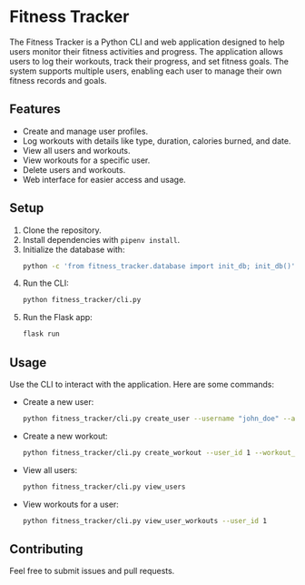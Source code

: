 # Fitness Tracker

The Fitness Tracker is a Python CLI and web application designed to help users monitor their fitness activities and progress. The application allows users to log their workouts, track their progress, and set fitness goals. The system supports multiple users, enabling each user to manage their own fitness records and goals.

## Features

- Create and manage user profiles.
- Log workouts with details like type, duration, calories burned, and date.
- View all users and workouts.
- View workouts for a specific user.
- Delete users and workouts.
- Web interface for easier access and usage.

## Setup

1. Clone the repository.
2. Install dependencies with `pipenv install`.
3. Initialize the database with:
    ```bash
    python -c 'from fitness_tracker.database import init_db; init_db()'
    ```
4. Run the CLI:
    ```bash
    python fitness_tracker/cli.py
    ```
5. Run the Flask app:
    ```bash
    flask run
    ```

## Usage

Use the CLI to interact with the application. Here are some commands:

- Create a new user:
    ```bash
    python fitness_tracker/cli.py create_user --username "john_doe" --age 25 --fitness_goals "Lose weight"
    ```

- Create a new workout:
    ```bash
    python fitness_tracker/cli.py create_workout --user_id 1 --workout_type "Running" --duration 30 --calories_burned 300 --date "2023-06-11"
    ```

- View all users:
    ```bash
    python fitness_tracker/cli.py view_users
    ```

- View workouts for a user:
    ```bash
    python fitness_tracker/cli.py view_user_workouts --user_id 1
    ```

## Contributing

Feel free to submit issues and pull requests.


